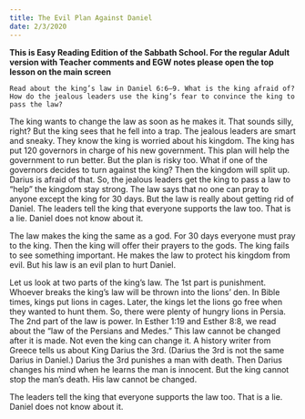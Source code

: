 ```yaml
---
title: The Evil Plan Against Daniel
date: 2/3/2020
---
```


 **This is Easy Reading Edition of the Sabbath School. For the regular Adult version with Teacher comments and EGW notes please open the top lesson on the main screen** 

`Read about the king’s law in Daniel 6:6–9. What is the king afraid of? How do the jealous leaders use the king’s fear to convince the king to pass the law?`

The king wants to change the law as soon as he makes it. That sounds silly, right? But the king sees that he fell into a trap. The jealous leaders are smart and sneaky. They know the king is worried about his kingdom. The king has put 120 governors in charge of his new government. This plan will help the government to run better. But the plan is risky too. What if one of the governors decides to turn against the king? Then the kingdom will split up. Darius is afraid of that. So, the jealous leaders get the king to pass a law to “help” the kingdom stay strong. The law says that no one can pray to anyone except the king for 30 days. But the law is really about getting rid of Daniel. The leaders tell the king that everyone supports the law too. That is a lie. Daniel does not know about it.

The law makes the king the same as a god. For 30 days everyone must pray to the king. Then the king will offer their prayers to the gods. The king fails to see something important. He makes the law to protect his kingdom from evil. But his law is an evil plan to hurt Daniel.

Let us look at two parts of the king’s law. The 1st part is punishment. Whoever breaks the king’s law will be thrown into the lions’ den. In Bible times, kings put lions in cages. Later, the kings let the lions go free when they wanted to hunt them. So, there were plenty of hungry lions in Persia. The 2nd part of the law is power. In Esther 1:19 and Esther 8:8, we read about the “law of the Persians and Medes.” This law cannot be changed after it is made. Not even the king can change it. A history writer from Greece tells us about King Darius the 3rd. (Darius the 3rd is not the same Darius in Daniel.) Darius the 3rd punishes a man with death. Then Darius changes his mind when he learns the man is innocent. But the king cannot stop the man’s death. His law cannot be changed.

The leaders tell the king that everyone supports the law too. That is a lie. Daniel does not know about it.
